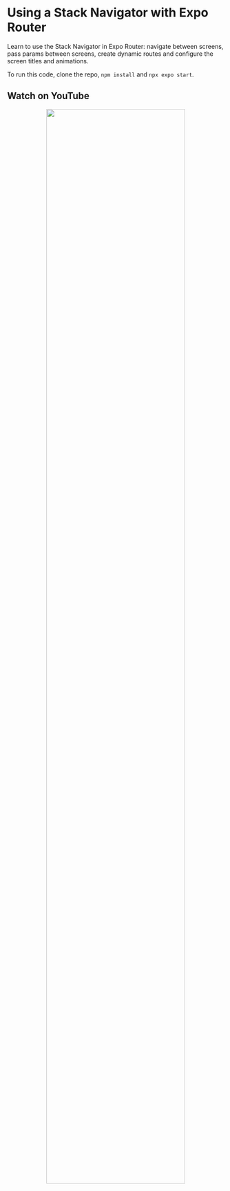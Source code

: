 # Using a Stack Navigator with Expo Router

Learn to use the Stack Navigator in Expo Router: navigate between screens, pass params between screens, create dynamic routes and configure the screen titles and animations.

To run this code, clone the repo, `npm install` and `npx expo start`.

## Watch on YouTube

<p align="center">
  <a href="https://www.youtube.com/watch?v=izZv6a99Roo">
    <img width="80%" src="https://img.youtube.com/vi/izZv6a99Roo/0.jpg">
  </a>
</p>
